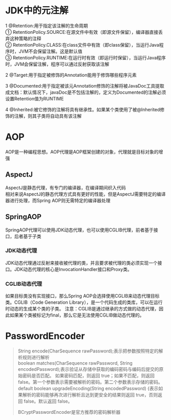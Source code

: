 # JDK中的元注解
1 @Retention:用于指定该注解的生命周期  
① RetentionPolicy.SOURCE:在源文件中有效（即源文件保留），编译器直接丢弃这种策略的注释  
② RetentionPolicy.CLASS:在class文件中有效（即class保留），当运行Java程序时，JVM不会保留注解。这是默认值  
③ RetentionPolicy.RUNTIME:在运行时有效（即运行时保留），当运行Java程序时，JVM会保留注解，程序可以通过反射获取该注解  

2 @Target:用于指定被修饰的Annotation能用于修饰哪些程序元素  

3 @Documented:用于指定被该元Annotation修饰的注解将被JavaDoc工具提取成文档：默认情况下，javaDoc是不包括注解的，定义为Documented的注解必须设置Retention值为RUNTIME

4 @Inherited:被它修饰的注解将具有继承性。如果某个类使用了被@Inherited修饰的注解，则其子类将自动具有该注解

# AOP
AOP是一种编程思想。AOP代理是AOP框架创建的对象，代理就是目标对象的增强  

## AspectJ
AspectJ是静态代理，有专门的编译器，在编译期间织入代码  
相对来说AspectJ的静态代理方式具有更好的性能，但是AspectJ需要特定的编译器进行处理，而Spring AOP则无需特定的编译器处理

## SpringAOP
SpringAOP代理可以使用JDK动态代理，也可以使用CGLIB代理，前者基于接口，后者基于子类

### JDK动态代理
JDK动态代理通过反射来接收被代理的类，并且要求被代理的类必须实现一个接口。JDK动态代理的核心是InvocationHandler接口和Proxy类。

### CGLIB动态代理
如果目标类没有实现接口，那么Spring AOP会选择使用CGLIB来动态代理目标类。CGLIB（Code Generation Library），是一个代码生成的类库，可以在运行时动态的生成某个类的子类。
注意：CGLIB是通过继承的方式做的动态代理，因此如果某个类被标记为final，那么它是无法使用CGLIB做动态代理的。

# PasswordEncoder
> String encode(CharSequence rawPassword);表示把参数按照特定的解析规则进行解析  
> boolean matches(CharSequence rawPassword, String encodedPassword);表示验证从存储中获取的编码密码与编码后提交的原始密码是否匹配。
> 如果密码匹配，则返回 true；如果不匹配，则返回 false。第一个参数表示需要被解析的密码。第二个参数表示存储的密码。  
> default boolean upgradeEncoding(String encodedPassword) {表示如果解析的密码能够再次进行解析且达到更安全的结果则返回 true，否则返回
> false。默认返回 false。
>
> BCryptPasswordEncoder是官方推荐的密码解析器
